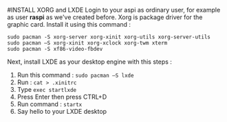 #INSTALL XORG and LXDE
Login to your aspi as ordinary user, for example as user **raspi** as we've created before. Xorg is package driver for the graphic card. Install it using this command :
 ```
 sudo pacman -S xorg-server xorg-xinit xorg-utils xorg-server-utils
 sudo pacman –S xorg-xinit xorg-xclock xorg-twm xterm
 sudo pacman -S xf86-video-fbdev
 ```
Next, install LXDE as your desktop engine with this steps :

1.	Run this command : `sudo pacman –S lxde`
2.	Run : `cat > .xinitrc`
3.	Type `exec startlxde`
4.	Press Enter then press CTRL+D
5.	Run command : `startx`
6.	Say hello to your LXDE desktop
